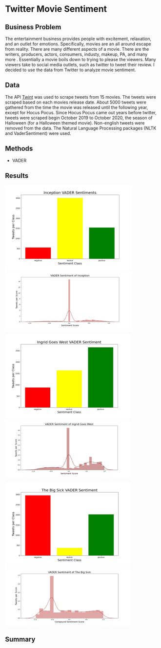 # Twitter Movie Sentiment

## Business Problem
The entertainment business provides people with excitement, relaxation, and an outlet for emotions. Specifically, movies are an all around escape from reality. There are many different aspects of a movie. There are the writers, producers, actors, consumers, industy, makeup, PA, and many more . Essentially a movie boils down to trying to please the viewers. Many viewers take to social media outlets, such as twitter to tweet their review. I decided to use the data from Twitter to analyze movie sentiment. 


## Data
The API [Twint](https://github.com/twintproject/twint) was used to scrape tweets from 15 movies. The tweets were scraped based on each movies release date. About 5000 tweets were gathered from the time the movie was released until the following year, except for Hocus Pocus. Since Hocus Pocus came out years before twitter, tweets were scraped begin October 2019 to October 2020, the season of Halloween (for a Halloween themed movie). Non-english tweets were removed from the data. The Natural Language Processing packages (NLTK and VaderSentiment) were used. 

## Methods

- VADER

## Results

<p float="left">
  <img src="images/barsentinception.jpg" width="415" />
  <img src="images/VADERinception.jpg" width="415" /> 
</p>

<p float="left">
  <img src="images/barsentingridgoeswest.jpg" width="410" />
  <img src="images/VADERingrid.jpg" width="410" /> 
</p>

<p float="left">
  <img src="images/barsentbigsick.jpg" width="412" />
  <img src="images/VADERbigsick.jpg" width="412" /> 
</p>

## Summary
